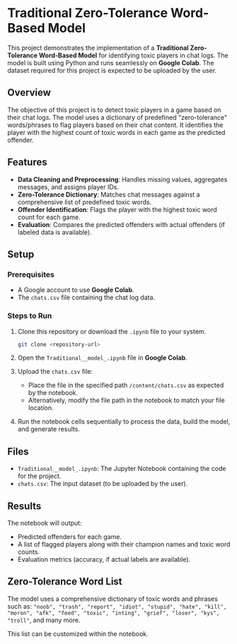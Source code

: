 
# Traditional Zero-Tolerance Word-Based Model

This project demonstrates the implementation of a **Traditional Zero-Tolerance Word-Based Model** for identifying toxic players in chat logs. The model is built using Python and runs seamlessly on **Google Colab**. The dataset required for this project is expected to be uploaded by the user.

## Overview

The objective of this project is to detect toxic players in a game based on their chat logs. The model uses a dictionary of predefined "zero-tolerance" words/phrases to flag players based on their chat content. It identifies the player with the highest count of toxic words in each game as the predicted offender.

## Features

- **Data Cleaning and Preprocessing**: Handles missing values, aggregates messages, and assigns player IDs.
- **Zero-Tolerance Dictionary**: Matches chat messages against a comprehensive list of predefined toxic words.
- **Offender Identification**: Flags the player with the highest toxic word count for each game.
- **Evaluation**: Compares the predicted offenders with actual offenders (if labeled data is available).

## Setup

### Prerequisites

- A Google account to use **Google Colab**.
- The `chats.csv` file containing the chat log data.

### Steps to Run

1. Clone this repository or download the `.ipynb` file to your system.
   ```bash
   git clone <repository-url>
   ```

2. Open the `Traditional__model_.ipynb` file in **Google Colab**.

3. Upload the `chats.csv` file:
   - Place the file in the specified path `/content/chats.csv` as expected by the notebook.
   - Alternatively, modify the file path in the notebook to match your file location.

4. Run the notebook cells sequentially to process the data, build the model, and generate results.

## Files

- `Traditional__model_.ipynb`: The Jupyter Notebook containing the code for the project.
- `chats.csv`: The input dataset (to be uploaded by the user).

## Results

The notebook will output:
- Predicted offenders for each game.
- A list of flagged players along with their champion names and toxic word counts.
- Evaluation metrics (accuracy, if actual labels are available).

## Zero-Tolerance Word List

The model uses a comprehensive dictionary of toxic words and phrases such as:
`"noob", "trash", "report", "idiot", "stupid", "hate", "kill", "moron", "afk", "feed", "toxic", "inting", "grief", "loser", "kys", "troll"`, and many more.

This list can be customized within the notebook.


